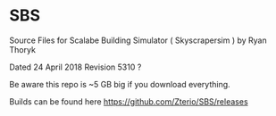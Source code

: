 # SBS

Source Files for Scalabe Building Simulator ( Skyscrapersim ) by Ryan Thoryk

Dated 24 April 2018 Revision 5310 ?

Be aware this repo is ~5 GB big if you download everything.


Builds can be found here https://github.com/Zterio/SBS/releases

